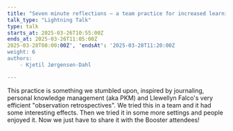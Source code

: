 ```yaml
---
title: "Seven minute reflections – a team practice for increased learning"
talk_type: "Lightning Talk"
type: talk
starts_at: 2025-03-26T10:55:00Z
ends_at: 2025-03-26T11:05:00Z
2025-03-28T08:00:00Z', 'endsAt': '2025-03-28T11:20:00Z
weight: 6
authors:
    - Kjetil Jørgensen-Dahl

---
```

This practice is something we stumbled upon, inspired by journaling, personal knowledge management (aka PKM) and Llewellyn Falco's very efficient "observation retrospectives". We tried this in a team and it had some interesting effects. Then we tried it in some more settings and people enjoyed it. Now we just have to share it with the Booster attendees!
